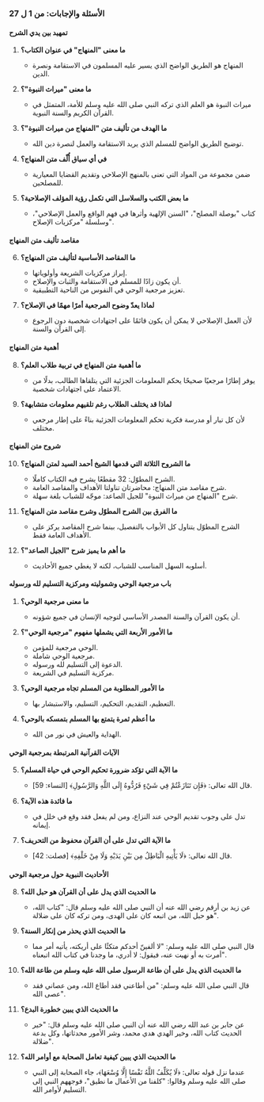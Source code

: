 ### **الأسئلة والإجابات:** من 1 ل 27

#### **تمهيد بين يدي الشرح**

1. **ما معنى "المنهاج" في عنوان الكتاب؟**
    
    - المنهاج هو الطريق الواضح الذي يسير عليه المسلمون في الاستقامة ونصرة الدين.
2. **ما معنى "ميراث النبوة"؟**
    
    - ميراث النبوة هو العلم الذي تركه النبي صلى الله عليه وسلم للأمة، المتمثل في القرآن الكريم والسنة النبوية.
3. **ما الهدف من تأليف متن "المنهاج من ميراث النبوة"؟**
    
    - توضيح الطريق الواضح للمسلم الذي يريد الاستقامة والعمل لنصرة دين الله.
4. **في أي سياق أُلّف متن المنهاج؟**
    
    - ضمن مجموعة من المواد التي تعنى بالمنهج الإصلاحي وتقديم القضايا المعيارية للمصلحين.
5. **ما بعض الكتب والسلاسل التي تكمل رؤية المؤلف الإصلاحية؟**
    
    - كتاب "بوصلة المصلح"، "السنن الإلهية وأثرها في فهم الواقع والعمل الإصلاحي"، وسلسلة "مركزيات الإصلاح".

#### **مقاصد تأليف متن المنهاج**

6. **ما المقاصد الأساسية لتأليف متن المنهاج؟**
    
    - إبراز مركزيات الشريعة وأولوياتها.
    - أن يكون زادًا للمسلم في الاستقامة والثبات والإصلاح.
    - تعزيز مرجعية الوحي في النفوس من الناحية التطبيقية.
7. **لماذا يعدّ وضوح المرجعية أمرًا مهمًا في الإصلاح؟**
    
    - لأن العمل الإصلاحي لا يمكن أن يكون قائمًا على اجتهادات شخصية دون الرجوع إلى القرآن والسنة.

#### **أهمية متن المنهاج**

8. **ما أهمية متن المنهاج في تربية طلاب العلم؟**
    
    - يوفر إطارًا مرجعيًا صحيحًا يحكم المعلومات الجزئية التي يتلقاها الطالب، بدلًا من الاعتماد على اجتهادات شخصية.
9. **لماذا قد يختلف الطلاب رغم تلقيهم معلومات متشابهة؟**
    
    - لأن كل تيار أو مدرسة فكرية تحكم المعلومات الجزئية بناءً على إطار مرجعي مختلف.

#### **شروح متن المنهاج**

10. **ما الشروح الثلاثة التي قدمها الشيخ أحمد السيد لمتن المنهاج؟**
    
    - الشرح المطوّل: 32 مقطعًا يشرح فيه الكتاب كاملًا.
    - شرح مقاصد متن المنهاج: محاضرتان تناولتا الأهداف والمقاصد العامة.
    - شرح "المنهاج من ميراث النبوة" للجيل الصاعد: موجّه للشباب بلغة سهلة.
11. **ما الفرق بين الشرح المطوّل وشرح مقاصد متن المنهاج؟**
    
    - الشرح المطوّل يتناول كل الأبواب بالتفصيل، بينما شرح المقاصد يركز على الأهداف العامة فقط.
12. **ما أهم ما يميز شرح "الجيل الصاعد"؟**
    
    - أسلوبه السهل المناسب للشباب، لكنه لا يغطي جميع الأحاديث.

#### **باب مرجعية الوحي وشموليته ومركزية التسليم لله ورسوله**

1. **ما معنى مرجعية الوحي؟**
    
    - أن يكون القرآن والسنة المصدر الأساسي لتوجيه الإنسان في جميع شؤونه.
2. **ما الأمور الأربعة التي يشملها مفهوم "مرجعية الوحي"؟**
    
    - الوحي مرجعية للمؤمن.
    - مرجعية الوحي شاملة.
    - الدعوة إلى التسليم لله ورسوله.
    - مركزية التسليم في الشريعة.
3. **ما الأمور المطلوبة من المسلم تجاه مرجعية الوحي؟**
    
    - التعظيم، التقديم، التحكيم، التسليم، والاستبشار بها.
4. **ما أعظم ثمرة يتمتع بها المسلم بتمسكه بالوحي؟**
    
    - الهداية والعيش في نور من الله.

#### **الآيات القرآنية المرتبطة بمرجعية الوحي**

5. **ما الآية التي تؤكد ضرورة تحكيم الوحي في حياة المسلم؟**
    
    - قال الله تعالى: ﴿فَإِن تَنَازَعْتُمْ فِي شَيْءٍ فَرُدُّوهُ إِلَى اللَّهِ وَالرَّسُولِ﴾ [النساء: 59].
6. **ما فائدة هذه الآية؟**
    
    - تدل على وجوب تقديم الوحي عند النزاع، ومن لم يفعل فقد وقع في خلل في إيمانه.
7. **ما الآية التي تدل على أن القرآن محفوظ من التحريف؟**
    
    - قال الله تعالى: ﴿لَا يَأْتِيهِ الْبَاطِلُ مِن بَيْنِ يَدَيْهِ وَلَا مِنْ خَلْفِهِ﴾ [فصلت: 42].

#### **الأحاديث النبوية حول مرجعية الوحي**

8. **ما الحديث الذي يدل على أن القرآن هو حبل الله؟**
    
    - عن زيد بن أرقم رضي الله عنه أن النبي صلى الله عليه وسلم قال: "كتاب الله، هو حبل الله، من اتبعه كان على الهدى، ومن تركه كان على ضلالة".
9. **ما الحديث الذي يحذر من إنكار السنة؟**
    
    - قال النبي صلى الله عليه وسلم: "لا ألفينّ أحدكم متكئًا على أريكته، يأتيه أمر مما أمرت به أو نهيت عنه، فيقول: لا أدري، ما وجدنا في كتاب الله اتبعناه".
10. **ما الحديث الذي يدل على أن طاعة الرسول صلى الله عليه وسلم من طاعة الله؟**
    
    - قال النبي صلى الله عليه وسلم: "من أطاعني فقد أطاع الله، ومن عصاني فقد عصى الله".
11. **ما الحديث الذي يبين خطورة البدع؟**
    
    - عن جابر بن عبد الله رضي الله عنه أن النبي صلى الله عليه وسلم قال: "خير الحديث كتاب الله، وخير الهدي هدي محمد، وشر الأمور محدثاتها، وكل بدعة ضلالة".
12. **ما الحديث الذي يبين كيفية تعامل الصحابة مع أوامر الله؟**
    
    - عندما نزل قوله تعالى: ﴿لَا يُكَلِّفُ اللَّهُ نَفْسًا إِلَّا وُسْعَهَا﴾، جاء الصحابة إلى النبي صلى الله عليه وسلم وقالوا: "كلفنا من الأعمال ما نطيق"، فوجههم النبي إلى التسليم لأوامر الله.

